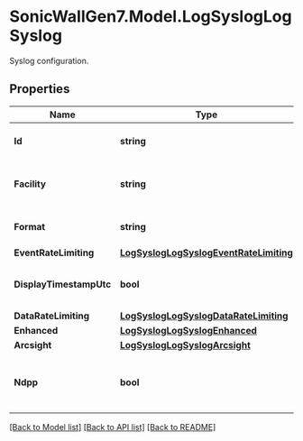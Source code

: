 # SonicWallGen7.Model.LogSyslogLogSyslog
Syslog configuration.

## Properties

Name | Type | Description | Notes
------------ | ------------- | ------------- | -------------
**Id** | **string** | Set syslog ID for all the servers. | [optional] 
**Facility** | **string** | Set syslog facility for all the servers. | [optional] 
**Format** | **string** | Set syslog format for all the servers. | [optional] 
**EventRateLimiting** | [**LogSyslogLogSyslogEventRateLimiting**](LogSyslogLogSyslogEventRateLimiting.md) |  | [optional] 
**DisplayTimestampUtc** | **bool** | Enable display time stamp in UTC. | [optional] 
**DataRateLimiting** | [**LogSyslogLogSyslogDataRateLimiting**](LogSyslogLogSyslogDataRateLimiting.md) |  | [optional] 
**Enhanced** | [**LogSyslogLogSyslogEnhanced**](LogSyslogLogSyslogEnhanced.md) |  | [optional] 
**Arcsight** | [**LogSyslogLogSyslogArcsight**](LogSyslogLogSyslogArcsight.md) |  | [optional] 
**Ndpp** | **bool** | Enable NDPP enforcement for syslog server. | [optional] 

[[Back to Model list]](../README.md#documentation-for-models) [[Back to API list]](../README.md#documentation-for-api-endpoints) [[Back to README]](../README.md)

